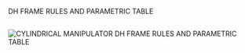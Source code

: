 DH FRAME RULES AND PARAMETRIC TABLE 

##
![CYLINDRICAL MANIPULATOR DH FRAME RULES AND PARAMETRIC TABLE](https://github.com/ImangTimang/Robotics2_FK-IK_Group11_Cylindrical_2024/assets/157549014/35cc577d-0960-453e-ab50-c3092c99191a)

